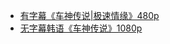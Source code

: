 * [有字幕《车神传说|极速情缘》480p](http://op.sbb.zone:8888/share/lKJKCTdq)                             
* [无字幕韩语《车神传说》1080p](http://op.sbb.zone:8888/share/FtlTzACj)                       




